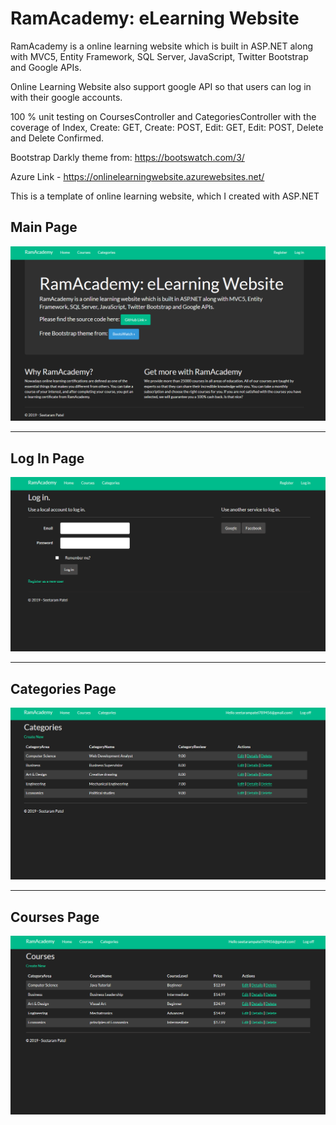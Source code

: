 <h1>RamAcademy: eLearning Website</h1>

<p>RamAcademy is a online learning website which is built in ASP.NET along with MVC5, Entity Framework, SQL Server, JavaScript, Twitter Bootstrap and Google APIs.</p>	

<p>Online Learning Website also support google API so that users can log in with their google accounts.</p>

<p>100 % unit testing on CoursesController and CategoriesController with the coverage of Index, Create: GET, Create: POST, Edit: GET, Edit: POST, Delete and Delete Confirmed.</p>

<p>Bootstrap Darkly theme from: <a href="https://bootswatch.com/3/">https://bootswatch.com/3/</a></p>

<p>Azure Link - <a href = "https://onlinelearningwebsite.azurewebsites.net/">https://onlinelearningwebsite.azurewebsites.net/</a></p>

<p>This is a template of online learning website, which I created with ASP.NET</p>

<h2>Main Page</h2>	
<img src = "OnlineLearningWebsite/Content/Images/MainPage.png" />
<hr>

<h2>Log In Page</h2>	
<img src = "OnlineLearningWebsite/Content/Images/LoginPage.png" />
<hr>

<h2>Categories Page</h2>	
<img src = "OnlineLearningWebsite/Content/Images/CategoriesPage.png" />
<hr>

<h2>Courses Page</h2>	
<img src = "OnlineLearningWebsite/Content/Images/CoursesPage.png" /> 